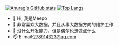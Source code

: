 [![Anurag's GitHub stats](https://github-readme-stats.vercel.app/api?username=Meepoljdx&show_icons=true&theme=radical)](https://github.com/anuraghazra/github-readme-stats)
[![Top Langs](https://github-readme-stats.vercel.app/api/top-langs/?username=Meepoljdx&layout=compact)](https://github.com/anuraghazra/github-readme-stats)



- 👋 Hi, 我是Meepo
- 👀 非常喜欢大数据，并且从事大数据方向的维护工作
- 🌱 没什么开发能力，但是偶尔也想做点什么
- 📫 E-mail:278914323@qq.com

<!---
Meepoljdx/Meepoljdx is a ✨ special ✨ repository because its `README.md` (this file) appears on your GitHub profile.
You can click the Preview link to take a look at your changes.
--->
